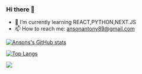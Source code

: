 ### Hi there 👋

<!--
**ansonantony/ansonantony** is a ✨ _special_ ✨ repository because its `README.md` (this file) appears on your GitHub profile.

Here are some ideas to get you started:

- 🔭 I’m currently working on ...
- 🌱 I’m currently learning ...
- 👯 I’m looking to collaborate on ...
- 🤔 I’m looking for help with ...
- 💬 Ask me about ...
- 📫 How to reach me: ...
- 😄 Pronouns: ...
- ⚡ Fun fact: ...
-->

- 🌱 I’m currently learning REACT,PYTHON,NEXT.JS
- 📫 How to reach me: ansonantony89@gmail.com



[![Ansons's GitHub stats](https://github-readme-stats.vercel.app/api?username=ansonantony&show_icons=true&theme=radical)](https://github.com/ansonantony/github-readme-stats)




[![Top Langs](https://github-readme-stats.vercel.app/api/top-langs/?username=ansonantony&layout=donut&theme=radical&show_icons=true)](https://github.com/ansonantony/github-readme-stats)






[![](https://visitcount.itsvg.in/api?id=ansonantony&label=Profile%20Views&icon=8&pretty=false)](https://visitcount.itsvg.in)
